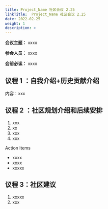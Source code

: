 ```yaml
---
title: Project_Name 社区会议 2.25
linkTitle:  Project_Name 社区会议 2.25
date: 2022-02-25
weight: 1
description: >
---
```


**会议主题：** xxxx

**参会人员：** xxxx

**会前必读：** xxxx

## 议程 1 ：自我介绍+历史贡献介绍
内容：xxx

## 议程 2 ：社区规划介绍和后续安排

1. xxx
2. xx
3. xxx
4. xxx

Action Items
- xxxx
- xxxx
- xxxxx

## 议程 3：社区建议

1. xxxxx
2. xxx